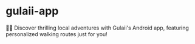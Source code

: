 
# gulaii-app

📱🚶 Discover thrilling local adventures with Gulaii's Android app, featuring personalized walking routes just for you!
